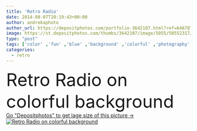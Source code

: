 ```yaml
---
title: 'Retro Radio'
date: 2014-08-07T10:19:43+00:00
author: andrekaphoto
author_url: https://depositphotos.com/portfolio-3642107.html?ref=64678756
image: https://st.depositphotos.com/thumbs/3642107/image/5055/50552317/api_thumb_450.jpg?forcejpeg=true
type: "post"
tags: ['color' ,'fun' ,'blue' ,'background' ,'colorful' ,'photography' ,'key' ,'day' ,'valentine' ,'art' ,'romance' ,'colour' ,'colourful' ,'pattern' ,'old' ,'photo' ,'picture' ,'retro' ,'vintage' ,'fashion' ,'turquoise' ,'pastel' ,'heart' ,'lifestyle' ,'music' ,'radio' ,'record' ,'deco' ,'artist' ,'mint' ,'filter' ,'deal' ,'hipster' ,'boho' ,'instagram' ]
categories: 
  - retro
---
```

<div aling="center">
            <font size="60"> Retro Radio on colorful background</font>   
</div>
<div>
    <a href='https://depositphotos.com/50552317/stock-photo-retro-radio.html?ref=64678756' target=_blank > Go "Depositphotos" to get lage size of this picture ->
        <img href='https://depositphotos.com/50552317/stock-photo-retro-radio.html?ref=64678756' src='https://st.depositphotos.com/3642107/5055/i/950/depositphotos_50552317-stock-photo-retro-radio.jpg?forcejpeg=true' alt='Retro Radio on colorful background' >
    </a>
</div>
